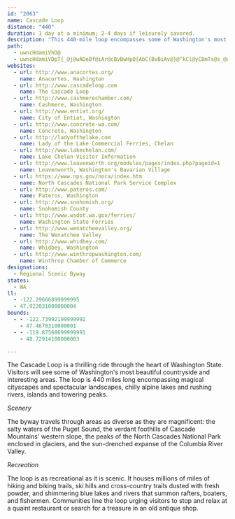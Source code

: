 ```yaml
---
id: "2063"
name: Cascade Loop
distance: "440"
duration: 1 day at a minimum; 2-4 days if leisurely savored.
description: "This 440-mile loop encompasses some of Washington's most interesting and varied areas: cityscapes and landscapes, islands and rivers, and alpine lakes and towering peaks."
path:
  - uwncHdamiVhD@
  - uwncHdamiVDpT{_@j@wADeBf@iAr@cBvBwHpQ{AbC{BvBiAv@}@^kCl@yCBmTs@s_@uBgASqBo@cFsCgDy@qDWwNf@i@NSLy@pAoRpZuyApwBwJzMmBdDgE|KyB~Io@`Ei@zDcA~JcEri@o@bGy@pBY^}FhFmA|@Wf@CXB\j@tBCj@b@dBZRLd@HlAM^_Ax@mFbDaMxMmA~A_A~Ao@rBc@nC?fUb@nj@NrDrC|_@DzCIlCOrB_ArF}Uxo@wGdQwBrE_DdFsEnFw[~Yc`@b_@sB`CiDzFo@pAyA~C}ArE_BtFi@fC}@vEe@bDYrCgCh\iGv{@uIllA[rHHlEXrDTlBx@zDbAxC|HbRhCfIlBlHrBlKh@nETxE?fEYnFUbCwAfGkBxEoBzCwAzAoAbAwT`P_CfCs@`AiBlDo@pBi@zBi@dEUtDY|t@HvE`@nHpDnYt@zHRtH?xCmCtjAYpHe@hFc@fDcGz\_@fDYtEMlIJ~G\tFxHd{@LxDBdHUtHMdBk@nFc@zCoApF}EzN]xA[zBsC|X]zBe@jBk@xAsBdDib@fk@mBtD{Odd@sAdD}AfCoCfDuAjAeKnI}C~A_cAlYiCh@{\nB_AVcLfGaA^uAV{{ACseAQiBPiQjDeE~A_HnFaBdAgCr@kKrAaKQaIa@sBk@_OuHcDg@}CNiDdA{IvDmIzCcPlGoXhLeIrDmCxAyT|P_BbB_LjJ{RlOgElB{NdF{DnBsBfBiChB_Bz@iCdAwCl@oXfE{mAxQyOfCua@nHaC\_i@fEyBj@gDhBuQfLqAxAu@jAkInSaAhBiAdBwBzBwJ~H_H`FyDpBmFxAcCf@m\`FgClAmBdBuBpDmTnd@iB|CcCfCeQnNuEfEa@p@y@bBeI`Vu@~AoArAoAf@mBP{[CqIVy_@?sB\w@^cBxA}@tAq@dBc@lBYrBEfBCxEUpDc@tBiA`DcBpByBlAyBV{`@FmCfAmAdA_B~Bm@~Ag@~BMz@SlC?pAv@bg@^lQsA|\cCbZEvAJpd@AlII~B_@hGmA~IiA`FgFpRsCxOuA|Mq@dK[pQBvgCDnEXrFXrDd@lDbAlFlFpRx@rE~@jITtEHzFEdEUfGi@zFw@zE{@~DcBfF}@|Bu@`BsA~BuAtBwBdC_DlCc^zVyl@~c@kEbC}Bx@iF~@gFPuAKaBs@y@s@_AsAuBaGwCgHcFsJg@qBGs@CaJJsCZiCVkGRmKEiBMcBu@iFYkAk@sAgC_DaYie@[_AsA{G_@eAc@m@y@}@y@_@_BYsh@?gCWcA[iBkAuBgCwTw\mJaOs@iBqGsR{@uB{@wAeAmAaF_Eu@{@s@mAeAyC}@sDcK_d@wBk_@}Hm`@OuJYcDe@_ByIwUqAoCwBqC}@u@eAk@yM_EkRuC{KqAkIm@a^GsC[cAg@e@o@]{@[{BA{IGyAUaB}CaMwFaS_CcKs`@KoCg@gCmAkA_A_LsJkM_MwC}CwYo^uQkTaOiRsb@_h@gIiKgCkCeBsAkHoEcCc@k^sDcFKmAHm\tH}D^gCDmCGuCWuE_A}FuBmC_BoBqAcJoIyQiRsB_CaByC_AkC_AuEsEqYUmAiA_E}BoEyB_Ci@c@sCoAcCe@e`@SmA@aCXaBh@cCtAsAxAy@fA_B~Cc@jAcAhE[dCUrE]rhBKdCS~Ca@bDw@~DeU|v@y@bC{AvCu@hAyClCmi@b\aA\eATsBFyAY_A_@sCkByPeNiAw@cC_A_CWsOHyCIuMiAaIeAsCeAgG{EwDmBwK_C_UgEgBQkJA_CKoD}@}KoE{@SiAKsA?u@JsCz@cBv@gAToBOcDyAo@KgI?kIPy@`@}FtFo@|AcAfE]fAaA~AeAx@aCfAgANyAQ}AeAsIuLeAkAkFyC_AuAw@gBMeDNmGIsAi@yBoAgDW_BCeA@uBv@eFF_A?y@GmBc@_Cy@kC}@{DW{CaC_p@o@iGaF}Uo@mCs@qAa@g@sAgAq@W_Gy@iBm@iAm@w@q@uAgBs@kAiCsHqG}ScGkR]i@_AaAyCmB}Bw@cBSo`@?y@EkAYo@_@mAkAc@s@yF}MwB_EwAaAsN_Gs@GyARiAr@}FjEcA`@u@Fs@Ei@My@a@[Sw@eA[k@YgAsE}Z}@gD_LcU}@_BkBeEmFeRqIg[{@}B}@_Be@i@wB{AeA_@iAS}a@?cIKy@G_@q@I_@Eu@n@}Bb@aCZsCTmEFgFDoZJ{Fl@gGpM}n@\wC^{FCsHc@oG{O_jAo@mFM{DAcEDcENgDx@mH|@_FzQis@jPyf@fBgHlBiM~PsrB~AiT`Gor@tMcpAfHat@t@sIRuD^_LTeQ~@cdBNou@o@kPYwD{B}SaEwXoBoKcBcNk_@saD}CeWiBiLcEoT_GcXeBiHuNkj@_Sqz@mEcQqFiVsRwy@mCoKOQoEgSiAoEi@_DIs@HoQaUYqOEHwSDe{@a@kDqDiOsTeaAsBmI}FcWcBsFcPsl@iHmZmFoRid@ccBgd@saBiDiNuJc]mFmSe@{@}@s@i@QqPGyBKi@k@Yk@Su@AcZFq}AQ{Ei@kEsAmEyCiIuKwYaKcYe`@qeAgYkv@eBkFmAoFy@gFo@sHmCgt@UwJcCso@wBcn@y@gImI_i@c@yEO}DN_IjGedA`A_J~I}s@vDqVhCuJp@_DxAmIf@aGJyCE{Go@oIsCmSmAqJ{@mJyOaxA_AiMYmGUgJEiQxCamBPaOBaNe@iRmC_h@Y}MDenDOgQWuNa@yZHk\d@uL|@aODmCX_bAXal@h@gKzAuLdJgj@lA{FzByGzHwPvBcEzBcIhAiHV_GBkCMaGiTspDgH{mAaCc^qK{jBuAsPs@qI{Geh@oJsr@M{AeMqaA}To`BeC}VQoDWcL?yITuMtBoVzEga@xAcODkHYuIuBoK{G}WmAkLRaJjEqYj@}HEsD_@_GWeCeBeJkMcg@_@}EOcEEiDDqD^iEj@yEvT_aA|CmMhAmFr@oGp@yHnIapAjA}RBkBEeCSaDiA}Ec@wAsEaIy@gC[gBI_BDsDjB{QlNapAr@mH|Egb@hCsLlD}JhGmMfDyElD{Dt^k[pLsJnAkBrBmDvDiH~AqCrAyDTaCpEun@pEwr@t@gOtA{OlAgG|CsHr@iEJkDEiEoB{PF}B`BiJbFwTfGgVlDyThAgGhBgFTqAfC{GrE{G`LcSjHuLx@cBlE}GxEgGrUaPvCaCjJgLnBgDpGuMzCkItFkPzIk[|HyUtAwJrGotAZoNCwD_@oHsAqSO_IO_VNqExA{G|@sC?oHOwBc@gBgA}CuBiHc@_C[gAIyAXgBx@{K[yFcAyF]cIHeB?iPYqCkLaZcBeG_@eCEk@?}Eh@}U?eCImCiDoMc@gHf@mFpB{Ix@yBbAqEVcBJ_GSsEm@aE_D{PeQcdAgAiFsE}Q_BeFiDsLmDwMsAiGgDsKmCmHuBaHyAmGqAoH{@mK[{HP_GHsH[{Dq@cOyAuJu@_J?yDJeCFiDM_DoC{PaJe^gD{JcDoLqEiRm@{DJiXJyCHoODuXR}PEsDIm@Og@wBqCgIoIsEyDyCgEmBqBkFgCoFaEmC}AgBs@wKcCy@o@}DaBeBaB}MiQeFaJs@wBaFiQ{BaHgC}LsAmKCcPvA{U~@}QN}[EwZaIJsTMcACuBa@qXoIoDyA{CoBcGwFiByAqFkCcDa@gJIsN{@uDm@aGsBsAk@iFyCqH_DqCgBgJyIkJwGyVsVqIcI}EgFqHsGyC_A}Cm@cUyAmUmBk@KgAq@cCoCiA_AyD}@wEAiEmAwCyAsCeBqMwNyD_C{EkEyA_CqGcMgL}Sm@kB}@yDc@uEm@_a@WgCuAeH_@eC_@wMWeCeAaF{@aD{BqGiEqNe@_AgG_JeFoFwNsHmCgAsEyAiAs@mDuDcFwDmAmBuB{FgAsBoAcBcE{GmBiBcIcFaDiA}A_@qJ?yCFkIj@uB?i@KgB_AuEa@y@q@mAmBgCsFkCcKm@yD_@sDe@_DqAkEKqFc@_Bk@i@cC{CoPiM{FuF_DoCcEwByCwD}AuM[iIWqB[mAiAgC_H{K[w@i@gCsBwOEsE_@}FWcBeBmHmCmIuAwBmCiFsBuC_@cAmA{BkAaDYeAi@_AcAeBsBqCyCcBsA_@eA_A_@k@aBgE_BaDyAsDsEyHuEmEaLgNiG}Gw^_d@eBeBsHmGiDuDkJiRmAsB{@y@uIaMsCmE}FsHcAeBoB{FkE_KuRcSe@{@kFsHkAsBeDsHiAuBwa@{t@uOcYgBoD[}@g@oBQqAOsDZeUXgD|AwKnBs\d@oPUkEo@aFcDiUoAqHsBsNOm@a@Ke@_AeCKkHjB_CAcAOiBe@yANwBCsDd@gBg@iA?{APgACoC_A_A_AyA[oACy@Og@Ui@o@uAwCm@uCuAsC_A_DcA{AgC_Ck@_Ai@qAOmAEsANaBZyADw@q@yFcAcEs@}AiBuCo@eBwA}LeFuQ}AyBcEaHi@sAoAeEm@sAo@aAcAkAeCsBc@e@sBaDoAaCgA}C_@{Ao@}AmBaCyG_GmDoDcAkB[{@]mBYsF_@yCcAgCuCmES_AHiAxBuFn@sBHm@HyBUuEyDiY}@mIGaDBsAh@eGLaH?eFS{Cm@sBqAuAqA}@u@{@[w@WaAUgDsAgJyAkByAyCiCoKIk@DsBNaBr@}DHaACq@UmBEoADqAh@mCDy@EmBsAsGe@aDmCsIc@eAUSy@mBi@_C]gDu@qDsEqRsBiFsFmRaGcJcA}Bo@gCYsDSmEByD|Cai@_@kCc@mAu@eA]y@Kg@MsBHgAh@_Bl@g@xBcAnBoAv@k@xAsBJ]RuBCyB{B_JSuBDy@R_A^q@nDgC~AyBpB{DbAgECqB_@gB}AyCuBmCkKgHm@s@kAmCMsBBkBDs@n@gDrB{HxBmC`@qABg@?sBq@kGIeDEwDIyBoA{J?w@NgAZgA|CyD|AyDnBmC^w@fCmJ~B}H^k@lEgDbAyBj@{BNYr@u@bA[vCWt@StHgFxBm@lCe@jEY|UgC|B_@l@Y`CwBfBiCnJyPn@g@nAg@lEkA~AyAhAwAhAuCb@_BPuALqA?_CSaE{@yDmBeFsDwNi@yAe@s@c@ScAFiC`BcBt@}BZs@DaAKsCeAy@BaUlB{@RsAp@cC`Be@Js@?mAQeDaCq@Se@?k@?mATmHjBy@Ks@_@uAiAw@I}EHaAR{Ah@_CtAcARu@@iAk@cAaB_@sBEsAD{GHkBN{@XiA^m@nBsA|BuBn@}A\aBJeADeA[uCsCgKOqCa@uB{AsEYyEUy@aCuDkA_CwDmKo@sAOGm@?s@JuB`AyBr@sD?yAW}Am@_D_CcAmAgAoBQq@_@aDs@eIYoBi@}BwB{F{AuHUyCYqAg@{@a@k@qB_AiCUe@Wy@q@uAiB}@w@iIyC_GsGc@m@k@gBqBkEiGcDu@y@i@eAi@sB]qBoEih@IoB?uBHmBTeB|BaKj@yERoIs@i]?gALaBbD}VzBmJpGkVf@kCz@{GvCk`@V_B|CmL\iB^_FVaB`AwC|CiF~@_CRs@d@gFd@sD~Lo[h@iLT{A\kAn@_BjBmDzD_J~@iBnB}FpEyUfGcZrEuQHgAbAuGnAyClB}DlAuEjAoGhCmQrC}On@_D~AgG`CgGj@mBb@mDX_FrA}MnAyGbBcHf@cG@}CEs@]cCoAuGU{CCcBNwIUqEi@sFMuBBgFx@aLh@mENs@bAyCzAyCrAsDr@{CH_AD_DAs@YkCSy@cBaE_AoJYaGA_EDaEN}AdAiFXcCHsACoAK_BWgA_C{HKwABgBPkBdBwNFcBCaCEyAOqAyC}Mc@mG?uEOmEYoSh@mIDmGu@{JCgBHmBt@sCb@s@|@_A~B_Dx@eCZ{Al@_BpFoKnAkHbAgEn@gAlDkEp@mAjDoLb@wBj@cERi@n@oAh@e@jB_Af@a@zAwB|BiKZg@jAw@`J{Dn@w@x@uAjA_Ej@aAp@w@|DuCbDeHbAkCnA{BdAaAdF_Bp@k@r@_Ah@mARyBN_D^yA^{@rA_BxBy@bBIh@MnAm@fDmEhA{@fK_FzJ_E`@Y`CsCn@e@|@YdBKvAPdA?x@S|GyDvDwAjIoEpJaInBy@bDe@|C_Br@k@r@u@tDuG|ByCrAq@pE{@pAu@fBuBhEmHxFuHlCqEn@aBjCcMx@qChDaDhAsAx@}AbD}I`BmCz@y@zLkGr@S`A?jDh@hCKzGgCjBWxO_Ar@]hA{@dAg@hEY|@]rEmFdIcFtDkB|NgLrBaAjM_E~D_B`CgB~U{SfBaArGqBfBgAnByBvDaHxBaCbAw@nTuKbAm@xAqAjB{C\y@d@mAfCqIn@aB|@gBjCyC~HmElAaAp@}@fBmC~@yBxBaIx@{BxAsCbEkGfBaCpBgBf@]vG{BhB}@hDuC~@kApBaEhCmGlCeF|E}GhCmErCyDrRwYhQaWdFgGrLoLnCcCrCqA`GmA~WeEvCm@rAq@zHoFvH{F`IyGrBeC|JuN~BoCpCoClDcCnEcC`FiBrF}AtBiAjBkBlAkB~AgD|DiMx@wBbAoBrEeGjNoOlCaB|CaAdD}AxBaBfBmBhB}CrAiDrAeE~CuObAiDrAoCrAaBh@a@tVuQp@_@~@YhBQvHKnASrCeArSqNz@_@pAg@xA[dLcAtA]dAg@tB_Bz@kAx@mAdCmFhAsBtCoChBeAbFyB`FsCrHgDhOsHtDsB`AcA~A{BlBuDdBsFvHcYrB{FlAwC|LkSfF{HdN}UnIgNrByBrCkBzAe@fIwAvDQt_@e@xO?~BGfBc@rBkAtBgBlEyEt@s@|@g@nCw@vEa@pBm@dA_Al@_A^{@x@}CN_BDcBe@{T?aGf@{Nj@iTZ{GX}DToBrAaIxC_OfHkUXmBHaB?mAOwA_A_CyJaMsBoDoFyQmAgC_AoAkOuPiDmEyL_NcKcQkF{J_JwOuAeDcC}IsBwGwAiFmGw[{@_Ei@yAi@mA{JaPoAyCiAcFgD{Qk@mDOwBE{@f@oWr@wLR_B^}AdQg^h@q@lEgCfK{EjEkCvJuKjAgB`@sAFq@AmBMy@a@sAYk@s@k@s@MgAPg@Zy@jA]pA{@pFmAhC}@`AuGrCgEdAoBTmFOoKsBcDw@oC{@qZuMiAo@cBsAwJeKaDuB{J}FmFsCyEsBuo@w]sEwAoIiBcJsA{HNqKh@qK@qBPuTrEaFtA}EjB}@j@aB`CgBzEeAlBg@d@{@d@sBLcBg@cAg@cTgNoEaCkFcC}H}C}EeAoNs@sEsAsEqB}AeAy@u@oSc\uG{Je@kA}A}EaAqCyAsC}@kAiA{@aIaFqKmH}@}@cAuAqAwCy@_Ck@oCa@uCiAsLk@_Dy@eCsFwJmSk]oByDkAsDk@wCmHs{@M_FBgEdAm\DkEKuH}Ceh@[oBmCsKY_CEyBXwQCsAcEek@OiCCyC?mDHeEx@sKbFih@vAgUxAeZNoFImDe@_GcAaJIyABsIvGsa@tA{Jb@mBnBgG|@kBxGaLh@gA|AaFhBaJbAqDtAsDpHwObAsCj@{CrA{NfAqIfJsd@TmCDiCAkCSaC_BoMSeFRgEXsClGw\bAoJZkGBoKIcLJiOa@yEi@aDqC_LkAaCcCsCs@eBy@aEsBaL_@aFu@aOS_CUmBm@aC_DyImCgH{AoCgDyEaEmEcCsDsAaDu@wDo@{EwFaq@o@aKOaIIiQ?iMHeEJaCb@{F^qBXeDnAuGbCiJ|FoOfFkMf`@e{@`AuCn@qCr@uGj@aK~@uF|DqKvZ_~@~Km[tAyClAqBdLuL~PcTzOoOr@y@bAkBx@aCj@gCdIed@^eBx@_CrAyCtAuBdHuHrHyGdMsLtCiEhAqC|@mC|D}OhAwD|AoGt@{BhB}Ej[ii@rBaEnAyCzHw[xDgQ|CwLlAeErGkPzIaWv@gEJaBJuPNmE~@yHjAaH~CoKrEuFbEkDzOuIzEmBbD_CrDgFlAgC~@kCbByHnA_EvGmWhCsK\yChB}RhAyFfHkS|FgS`H_XdZeeAdDgMrDcLbAeBhBaC`L{K`EqG|MsX\eAnAoGfDqL|CqJrCyDlG_GrR{OlGuE|FaB|EyBfHmEhB_ClCkFjNm^vF{OfHqUbB_FfM_X~GmLlI}LbDsFrCyFrB{GnAmHl@mJd@mKl@{JxAoHhCcJnCsIpE{T~Pwr@fIq[fCuKxAsI^yKbBqPn@aECqAKy@_AgDcAmBh@eA~DmMvAaCj@yBd@sChHcPT_BH_@NKNArAhAxBtAl@Lz@W|@m@zFsEpCmAdMe@bAYdMsIbKoEpC_B`NiMpEgCzPyG`GyBfKmE~PgKbCgArG_BtFE|W`AhXn@vCK|\kCj\{CbDcA|As@~AiA|R{SpIuJr@kA|KeZfCmE|FmG`VoPhDyCrIaKjDgDbCeBrEeCbEaAnB]|AIhNKbCc@rKoCvC_A~QwA`Hu@|Bg@lEkBjA_AnLiLbD}BrCoAvGyAfEkArUgFpBs@ld@y\nW{QrJkG`GaClC_ArIaB`Ge@lBEtSKnBYx@YlAe@hBsAt@u@xAsBpB}Eb@aBj@sEfBeSxB_RlHor@v@}FtAyI|C{MfL_\jYyu@dR{g@|A_CtC}C`SmQbFgFpi@mg@nSgShBmAvGoD~b@cWpH_EhQ{MnC{A|CkA|AWjNUrAY`JkDp@Q|@?nDVro@nIdBn@xArAvAzBlIvQdAjBrSvUbBvAjHbEbChA|ItCjNrI~G|E~DjDjHzGxLfJtUhPj\vThApAt@dAvBxDnAnB~KtRdBfCxO~MjNbPh@r@nAlCd@xAfCxJlAlDt@rAvBxC`JzIdDrDlBxCxAtCzItTnEhKfDzIfGlOdBfFjDfLd@nArA~BxGrI`ClCnA~@bC~@|Ad@vJlB`NzCdEDlLQhs@sA|DVrC^vErAzBdAzd@xWjExD~KlKlBtAhB|@|AZdy@`MrDKjCgAn@a@x@y@hAmBx@wBj^_cA|Uuo@nAqEd@}CXeEBsDIaCYyCcB{LEyET_D\gBj@sBrAeC|AgBbCsBxFaDrAe@rDy@vBSxBCnUp@|OpB~BFvDSxCy@rZ_MxRiKlMiKvHgHdCqDzEwIvCkEdYq^dGgF|DoC`MyJjBmB`CgDhB_DvTsc@rCuGdBwF`Vq{@dCsIlAmDxA_DxDuG`VeZpAsBx@gBfBmFdAqGb@{FDyHEyUBmGJ_Cb@eFn@uDtAeFlBiE`GmHb@y@t@eB~@{D\sDxFy_Al@iUl@yFl@aBfAsAdAy@fBUxDAxAYh@Wt@m@|@aA|FaJv@w@dBoAdCy@l@CtCLvA\rAl@xBpBrArBlAnDjBtKd@hBlAvCv@nAdC|At@PbPbA|B[jAg@lA{@x@eAbDmF|@y@nAm@nBO~@Dtl@jM^@hAKpF_CnBm@xAAhCh@tGjCdS`J|BxBbAlBVdA`@fCtAbRh@xKh@fFn@fB^r@xAxAdAj@fBj@|E~@fDLxAMnAWfAk@jAaAdA{A~ByEdBkCnB_CbC{AlC_AzIqA`Ja@lHw@rCu@hCqA|@u@nCeEfEyI~@uAxA_BrBcAhB[bA@vDv@nBD|AYdAs@vHgJjMiQ|CsCrDyEfAuDj@_ExBiUXgEEsCUwCm@oCYs@cBgDgOgScB_D}AoE[eCYkD?mEj@kQ\aFj@_El@sBfKkV^}ARcC?iAOoBc@kBg@gAoF{Ho@}Ao@gB_@qBYiCEsBFgGr@o^|@_\DkAb@uDlA{Fz@sCrAyCbBgCxAcBbDsCxAs@xAe@j`@qJlBkAvBeBnAmAbDyDlCmBbD_Bn_@iOnFmBfCyAt@s@xBcDd@aB\gB~@{P~CoW`BqKlUe_At@}BdL_X~@}ClAqHnD}Y^eEHsADgFEgBe@kEWyAq@sCo@{A{CyFeAmCy@qCqDyV`HeH~I{GbGgDvDaBbF_BzGsAfIsAbf@sJrlAuV~KuBpeB_^~O}C|E[nC@lDPdHlApl@tPnDxAjPfItDlAzAJvAC~Ci@tOqIfBo@dB_@rAKnC@dJhCxB`@`CLnAGrDqAhCoBbP{NtA}A`DcE~QcXtGaJ|AgBbCyA`Bk@bB]nHo@fDIhAH`Ef@~NjCxEfAhPzCdDd@xJdCxE~BlCfBvKrIbC`AlEvAfBTbFLjKo@fGS`Z_@xBDfEn@jBl@jCnA`F`EfArAnBdDtFhK|EhIpHxJ`GfHtChEzBvDf]nv@bFhI~MzQ~CzD~MfRrUxXbDrDbDfC`EvBnAd@lCl@bFj@hB@~BGvQ_BbDq@`NmDbC_@rCMhA?fDVlInAlEd@bC?bUsA`FK~BDhOdD~`@nKnTdFzGtB~Q`JvEtDbDjDlKhMrBlClHvIfChCbB|BhDlFxAnDp@lC~@dAV`@tG~NrAtDdA~ErAhJZlGFpB?nIQnm@P~DTjC`@rCdAhEt@pBt@rBbBtCvClD|GxExC~BxEhFtDbDbDxAbXnI|B`@nBJfFEdCHfQ|CbCv@rBdAnXhTpChBnEjBpXzEfCx@~R`MfH~DxAj@~A^pBNtCBfF]h@MrCmAnDgCnKkGpJaFvBeAhAYxB[xAEbCP|Bb@zB~@|q@j^bEjDjNnN|B~ApEtBfCjBfQjRnBjBrC~AvQlHzd@jZd@`@vAjBdBvDtIl]fHh[fA`Gp@bFl@dFn@`JXrGJtGBxGUd|@Cjb@NfK`@zKl@bJ|@nJx@fGhBxKdd@lyB|TzkAvFd[hAlHx@xG~@zKTtERnHHjIGzm@GfHOzD]`Ek@dEiAnFgCfJiB`EmF~IeAxB}@`CmBzGUjA}Eb_@sAvMi@dIy@nm@AfHJlO^jOt@hOfAdOn@tGrBhPhCbPbDvOzDlOnHbVlQ`m@xt@tcCdEpMhGlOdCrFjGtLtC|ElDpFpGzIpEfFfIlIrInH`JnGjEjCrFrC~ExBnGzBzKxCvIbBzn@pKbAXtOpCrE^~BK`Ca@zBy@vBqAfCyBlPwSpDeDbBgA|B_AlD_A~t@uLzBeAdAs@|LoKrAy@~Ae@|IwAzBAnBRr@R~@b@|HtFnBx@`Dp@rCLfUw@dBH`BXjCjAvAbAnArAlHzIrApArDjCxDhBl`@lNrCdBzb@pb@~B|AfP~H~CfC|CpD`K|QlA`BzCrCzBlAhDv@`FPlm@@|YJvFp@vAZhFfB|Ax@vE~CbF~E~PbUt\nd@|A~AfBhA|B`@nADr|AfAbPDrDa@vDeAzJkFjBo@fDk@|BKrBD~AV`XnGrz@nTnDtAjFrCfIbFfElB~b@dNnEpBlCxAfEtCnaAt{@nPzKfl@vZ|Cz@~ANrBElBSpNcE`EUnCJlANnCr@lAh@hC`B~BxBx\f_@~CdEnBrDbBlE|@tCrQjo@zOfj@rAfDn@lAhBlCjKfMxAlAxAx@|Aj@te@fLxDrAtDxBbDxCnAtAlCdEjOb\r@tAnBzC|@hAfCxBdAr@vCxA~DlArDXvvCRbALvA^dB~@~NrL`DlBpBt@pDb@hUdB~ACbC_@`IgDlDg@|CIv]JfAGnCk@fDkAb@N`@f@?rCKlAw@vByFbLm@x@k@`Bc@~BsB~h@_Cp[mDja@WrFGzC?fDNxEXnEr@`G|Jnc@TTxArHHr@hB`JRrAL~DGvBUlBiA|FCp@cAxEs\noBqBzNiDbYyAhKa^~oC_M|aAqAvGoBdIyC`KyDbKgFrJwKpQqK`RwDjEgBtAqBjA{DfA}Fr@mGd@yCd@aExAgGjEyTdQgIjHgD`EwB~CkDfHqAlDgI|ViVjw@kE|MiCdH{@jB}DhGyAxAgDtCoChBaFrDyAlAcClCsBxCkLpSoBjEyBvIqFlXcBnJ[rBYfEStHZtKvGji@ZfDCrFYrCw@hCaBdDoHlIaAjBy@fC]fB[~C}Cd`@yBnNmEtQqEnM}DhMaLh_@gBhJu@fF}AbOe@tKUdOP|JzDrbAx@rOz@|Sb@nGd@tQBpEOtIu@bPIjB_A`Km@fE}AxHkBhI}AlFoTrm@cUvk@yKzRcKvPwAdBwGxFcHhIoDpG_HvNI^ePb^cUff@o`@h{@uAhCq@~@oElEqWlO{AfAaB`CiBdEuBxIm@zA{A~BmA`AcDjAc@@wLi@{KOgDj@yAl@wBvAuA~Bs@nAkApDc@zB}A~Kk@rBk@tAad@fu@mCrFuCnHcCtI}CfOsB`HiAxCwEzJyBtGeNle@{EzP_EnMy@fEI|Fl@bJjBfGrL~Y`MrX|EvJ|NpWzBbFfExNdApCvCtJdApER|CIjDYtBwBrLGrCNrBHx@f@~A|AdCl@lAz@`Db@fCL|Ax@nEhCjInAzFbCnOZtCAlMDzJEzGGdA[xB_@xAeBrFaC`Ge@r@qBfBmDlCaAxAmAlC_@n@cCxBuHbEoHpC}@f@qFrFmLlFsCr@cD@aC_@uBBqEx@{@^q@l@eF~FgAz@o@PcCJsBe@sCY_A@_Bh@sCrB}@RmBR_DJsAd@sGbE{FlBsHpB_OdCmBt@kH~Fo@fAoCdGwAlB{AjA}C~AiQlAgHzBsBf@kBVaG@iAHwBdAmHtEoAd@wFrAqF~A_@@e@KsBgAeI}Go@]aDkAyHaBgBkAm@u@qDsFo@eBmA{Em@yAe@y@uBgB}Au@iBA_ALsB|@eF`BuDlByAvAcCbDmBbB}@l@u@VeBTwEXcEJ_M@mCt@{@l@sAfB{DzGu@bBe@f@sA`CiAjCyAzBiCvBy@TmAPiAE}Ey@gHy@m@?_A?uCrAgCdByExEmAzAsBxDmFbPi@~@_AjAmAr@kC^y@@_IUq[gGsIk@qDsA{BWgDBug@zAuZp@wARwA^cGxCeAr@{HhHyCjDaBdCeLpU_FrIyAxA}A`AqAl@aCf@cDHmDc@}PuDaSsGaIaBgIkAyHaB_JeCwCm@wC}@qEmBej@sSiEe@eOk@cB?sC^aATuBvA}CzCeDbCqAl@sA^iEXsDQib@mDkLm@ay@gBoFEuMZsHv@aFrAyClAmD~Ck]hUcDbCs@|@oAtBi@pAu@rC}@xGc@lGgGzjAiAtOuAnOkFd`@UrDMhE?nCJ`Cj@bI`@jCjDhOvDlOxBrHt@pFRxG?pCIfDgAnIeDtNqHjYsDlQqFnTsExRuIt]}GhUmJjZmB`HqHhViBvGy@pB_FtQoMzi@_@lBcB~GyJv\gIjZsBrGkDnMgAfGe@bFOrESlQ[xEYtAaBrF_ErIo@hB}AdGYdB{@rImCbg@E~GJdCXbCfEtThB~Ht@xBfGtKt@~B`@nBP~A?xEu@xT?hCPtCf@jCd@zAnArCvA~AbBfAfGbBxBfAzB`Cl@pAd@~A\fBPzBFpBy@~VC|BHxBT|Dh@dEpEdXtApDpDzFj@`Bb@pB^tDClDWhDs@fGuB~NaAjFe@dBwHdUaArDw@zESpBY`FEpCJ|ENlC`AdHhBrGdChHx@pC^bCHrEEbB}@fHQfD?lENlA`@jCfAnC`F~HzFjKjFpIdCnEpAjDrAlGn@|FDnRJdEjArF~BlIx@zENlC?vCItD_@lID`DNrB|@rFhCfIpHxWh@bCt@lFnApNLxDBnOD`H`@rDn@fCv@jBzAzAzHjGlAzAn@jAb@z@~@vDh@xGGnFkAzIiHxb@kAzEoAdDy@jAcGxGwBtCYR{A`Fs@fEwBh[_DnYyBpMkJha@u@bCsAlCcA|AsBzB{OfMaJnIs@bAcCzF{AtEk@rCw@dMm@vNd@zGxArHbChKvFtJh@^|@jEt@lHbBpQDpFKlCwCjTI`C?bCNrCvDlZ|BrLx@tChBdFlBrErD|HvNbUdIlP|FrJ|G`JrCtCxApAtAj@bCl@vCLjHMhCQzJuB`HyBbGiCrC{@pB]dFB`Hx@vCx@bCz@nG|DxJrHnChC`EzEzN`WjAtC|@~Dl@zA|C|FxDrGx@`Bn@rCVfC?zCMxA_AbEkHxPiB~Fg@dCo@|EWvEGfBFnI`A`NLvC?|M`A`t@VbJ^pDTnAfBjGx@`BtWpSzDlClK|Fv@l@pJtJtObSpKfMfCfC`K~GbC`A`QjD`Df@~BPfGLjCW`AUlAe@~AaAx@q@lAkBZu@r@qCPuBFyKN{Dt@uJR_EIcXDm@HIXsB^_Br@uA^a@Z]bAa@rAObCv@d@d@lAlBZlAXrDNd@B`E_@p^N~Dn@bExHh]vA`I~KvaArBzRnCfVx@lKDpA?fBK~Fe@nE}J`g@sLnp@SnBcAx\u@vQ?bBNnF~@pSXdDjAnm@AvEUbHSfCiChS_AzJIxDHxJSzDcCvQm@jH]bUs@vXI|LSfLkAhRQfEAlILbYT~Et@tF|AlGr@xDt@fH@zG^zHxAxc@`Cxh@bDd|@CjDOfC[rCy@fDw@~BqEnKu@`Cq@|Di@zJ?bHPrCf@lEr@|Df@lBvAnDpLbWbAvCrBnJn@nFr@dJ`AhTfC`d@h@pPKjHm@`KyCfm@?fIXjYNtIHnPCdAEzAkH|cAmBpVeAfLKrFJnCNjB`AlGhGbUzAhGp@pDZzCBrEShP?~GHdArAnH|En[TnBNvDBhBOvDi@vE]~AoE`QsClHgBhDuArBiL~L_BrBmAlBmCxFoCnJ}Ib`@iAnFmA~CuAzC}@vAoBzBwZ|XmAdB}BzEk@jBoAbG}C|ScAlF}AjEoEfJ]fA_@dBo@zF_@nNWrFaA~HqA`GcE|OmHhWuN~b@gZb_Ai@lA}A~B}GhGiBvB_AtAs@zA_BpEcAtE[lBgB`Oi@vBk@zAa\jd@wAxBeBlDyAlFaBvLq@~DsAzE}BxE_c@tm@kq@|~@eH`K_g@`r@sE|FiSnXcCjCgDtBkIlDcFdCoBrBi@r@aBrCiCtGaP`^gHjNcKbT{AxBiAd@yJjCmLhF}HrCeEr@sJdAmCd@cBp@yArAoAdBcAbCi@pCUfCEfMHhCJhAxAbJNfFEbCM|@e@vBy@jCqFhL_Vzo@iA~Ds@nFStFGdIJnDZpCh@rBrAlCpFxHhAnBbA|C^zAXfCNdEIfDS~Bk@nEM~BRnKKjFq@zF{CtQsAfEiCfG}@rDeAtJm@pD{@zB}AxB_At@gDjBoApAcAfBUr@y@~Dc@fFKnEDnBZfDl@nCnDnNbAdF?ZKdE}@fL_A`JOx@iAzDyAdE}GbPy@rCg@xCKlD@lAVjDt@lDvB|Fd@|BRfB?jDMtA[jBqHhUcDbTyAfGkI|X{AxDk@`A_DfEyL`OuMvPyB~BeCrAcAXeAJkCEoCy@{JoIcCw@uBGgARiCx@mAd@cBdAeBfBcBjCyA`E_AlEUhBQvDDzFZxHNnGP~ClFvvAVpGJtHS`HK~Ao@bGo@dEcEnQ{VddAeBfG{FtVoN`k@mDpLaBjE{Tth@gJfUoNp\_ClGwIvS}EzKcBzEwB~EiJ~YuJ`VsXbp@gBxEm@zBk@dDU~BOtFDfCIjb@k@lKoBzPS`EJjvAIlEe@pHeJbo@iAzJQ`FCpCBnJzAnSzFd{@xBvZ`JztAlFbWzCzM|EdY`A~Hl@hIN|a@J`H\xEd@zCtBfLnJ`j@nEbVb_@hwBz@dG~@tIpCp[xAtOFrFKnEYdEuWhoCg@jJChMs@vq@JjDZdEbBbOVrDD~FyBzlAeHdlDHnKn@zN^|NBlKOtI_@~Gi@rFiAlISl@cCtPkMd_AmCbQ[lCm@lDuBtKy@~C@ZkUby@s_@xpAmHdVgHbWsDtK}B~Es@lAyB~CsEzEynCjwBkD|CcBrB_DdFu^tn@mG|NaDdKgC`LqDvTsAfGgH|XcAfEy@dEk@`Ei@fG{@rMu@|EeArEwAvDiAfCiBrCuCrCwChB_C|@mFr@}A?wBQkBUkrAoY}FyAmDk@wEOsCRiDl@gFzBqBxA{C|CgB|BiCrEo\b}@uF|OqCvKuA`H}A|Ju@rGs@nJ_@`IUlNM`_@K|Fy@bKi@fDgBdIiGjWcB~FyBnF}AzCmDbGoAzAcCpCkLjK_@PgB~AoGxGgEtFaJvMyC~EaFfGsBpBsBrB{^lXwDbCaGbCiIbCmAr@eAdAs@fAo@xA_@rA_@lDC~BE`e@?`{DElGSxCeAnFgGzQiArE]rBKtJDdKR`BX~@zA~Bt@r@vCnA`G|@jETbH|@xCj@bCx@|D`CrDxCrB~BzLbTfDlEpHbFf^dBfF\~KfAdGXpY{@~H]rHgAxEw@`D{@z\gHdEMvGRzFr@pO}AdGoAfIkA|BQbABzE^jBr@|CxBnCtCtBdDzGfOnBnDl@x@~CvCjAfAt@`@zBfAfCz@RZvKzDhCpAXX^~@R~@D`ByDb]YrEOxCSbL{DnjAq@bYKpKO`d@?~^DlMnAlk@h@jQd@~G~@|JXjG\bw@Hbf@O~CYpAm@`BcI~Ni@tAU|@SxAEhDJhVHvAh@tCx@tBh@~@xIzHG|@?rANvZ
websites:
  - url: http://www.anacortes.org/
    name: Anacortes, Washington
  - url: http://www.cascadeloop.com
    name: The Cascade Loop
  - url: http://www.cashmerechamber.com/
    name: Cashmere, Washington
  - url: http://www.entiat.org/
    name: City of Entiat, Washington
  - url: http://www.concrete-wa.com/
    name: Concrete, Washington
  - url: http://ladyofthelake.com
    name: Lady of the Lake Commercial Ferries, Chelan
  - url: http://www.lakechelan.com/
    name: Lake Chelan Visitor Information
  - url: http://www.leavenworth.org/modules/pages/index.php?pageid=1
    name: Leavenworth, Washington's Bavarian Village
  - url: https://www.nps.gov/noca/index.htm
    name: North Cascades National Park Service Complex
  - url: http://www.pateros.com/
    name: Pateros, Washington
  - url: http://www.snohomish.org/
    name: Snohomish County
  - url: http://www.wsdot.wa.gov/ferries/
    name: Washington State Ferries
  - url: http://www.wenatcheevalley.org/
    name: The Wenatchee Valley
  - url: http://www.whidbey.com/
    name: Whidbey, Washington
  - url: http://www.winthropwashington.com/
    name: Winthrop Chamber of Commerce
designations:
  - Regional Scenic Byway
states:
  - WA
ll:
  - -122.29666899999995
  - 47.922031000000004
bounds:
  - - -122.73992199999992
    - 47.4678310000001
  - - -119.87568699999991
    - 48.72914100000003

---
```


The Cascade Loop is a thrilling ride through the heart of Washington State. Visitors will see some of Washington's most beautiful countryside and interesting areas. The loop is 440 miles long encompassing magical cityscapes and spectacular landscapes, chilly alpine lakes and rushing rivers, islands and towering peaks.

_Scenery_

The byway travels through areas as diverse as they are magnificent: the salty waters of the Puget Sound, the verdant foothills of Cascade Mountains' western slope, the peaks of the North Cascades National Park enclosed in glaciers, and the sun-drenched expanse of the Columbia River Valley.

_Recreation_

The loop is as recreational as it is scenic. It houses millions of miles of hiking and biking trails, ski hills and cross-country trails dusted with fresh powder, and shimmering blue lakes and rivers that summon rafters, boaters, and fishermen. Communities line the loop urging visitors to stop and relax at a quaint restaurant or search for a treasure in an old antique shop.
